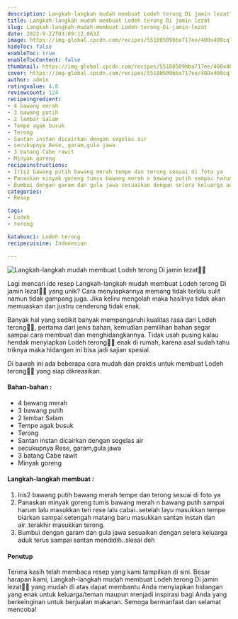 ```yaml
---
description: Langkah-langkah mudah membuat Lodeh terong Di jamin lezat"
title: Langkah-langkah mudah membuat Lodeh terong Di jamin lezat
slug: Langkah-langkah-mudah-membuat-Lodeh-terong-Di-jamin-lezat
date: 2022-9-22T03:09:12.063Z
image: https://img-global.cpcdn.com/recipes/55180509bba717ee/400x400cq70/photo.jpg
hideToc: false
enableToc: true
enableTocContent: false
thumbnail: https://img-global.cpcdn.com/recipes/55180509bba717ee/400x400cq70/photo.jpg
cover: https://img-global.cpcdn.com/recipes/55180509bba717ee/400x400cq70/photo.jpg
author: admin
ratingvalue: 4.8
reviewcount: 124
recipeingredient:
- 4 bawang merah
- 3 bawang putih
- 2 lembar Salam
- Tempe agak busuk
- Terong
- Santan instan dicairkan dengan segelas air
- secukupnya Rese, garam,gula jawa
- 3 batang Cabe rawit
- Minyak goreng
recipeinstructions:
- Iris2 bawang putih bawang merah tempe dan terong sesuai di foto ya
- Panaskan minyak goreng tumis bawang merah n bawang putih sampai harum lalu masukkan teri rese lalu cabai..setelah layu masukkan tempe biarkan sampai setengah matang baru masukkan santan instan dan air..terakhir masukkan terong.
- Bumbui dengan garam dan gula jawa sesuaikan dengan selera keluarga aduk terus sampai santan mendidih..slesai deh
categories:
- Resep

tags:
- Lodeh
- terong

katakunci: Lodeh terong
recipecuisine: Indonesian

---
```


![Langkah-langkah mudah membuat Lodeh terong Di jamin lezat👩‍🍳](https://img-global.cpcdn.com/recipes/55180509bba717ee/400x400cq70/photo.jpg)

Lagi mencari ide resep Langkah-langkah mudah membuat Lodeh terong Di jamin lezat👩‍🍳 yang unik? Cara menyiapkannya memang tidak terlalu sulit namun tidak gampang juga. Jika keliru mengolah maka hasilnya tidak akan memuaskan dan justru cenderung tidak enak.

Banyak hal yang sedikit banyak mempengaruhi kualitas rasa dari Lodeh terong👩‍🍳, pertama dari jenis bahan, kemudian pemilihan bahan segar sampai cara membuat dan menghidangkannya. Tidak usah pusing kalau hendak menyiapkan Lodeh terong👩‍🍳 enak di rumah, karena asal sudah tahu triknya maka hidangan ini bisa jadi sajian spesial.

Di bawah ini ada beberapa cara mudah dan praktis untuk membuat Lodeh terong👩‍🍳 yang siap dikreasikan.

<!--inarticleads1-->

#### Bahan-bahan :

- 4 bawang merah
- 3 bawang putih
- 2 lembar Salam
- Tempe agak busuk
- Terong
- Santan instan dicairkan dengan segelas air
- secukupnya Rese, garam,gula jawa
- 3 batang Cabe rawit
- Minyak goreng

<!--inarticleads2-->

#### Langkah-langkah membuat :

1. Iris2 bawang putih bawang merah tempe dan terong sesuai di foto ya
1. Panaskan minyak goreng tumis bawang merah n bawang putih sampai harum lalu masukkan teri rese lalu cabai..setelah layu masukkan tempe biarkan sampai setengah matang baru masukkan santan instan dan air..terakhir masukkan terong.
1. Bumbui dengan garam dan gula jawa sesuaikan dengan selera keluarga aduk terus sampai santan mendidih..slesai deh

#### Penutup

Terima kasih telah membaca resep yang kami tampilkan di sini. Besar harapan kami, Langkah-langkah mudah membuat Lodeh terong Di jamin lezat👩‍🍳 yang mudah di atas dapat membantu Anda menyiapkan hidangan yang enak untuk keluarga/teman maupun menjadi inspirasi bagi Anda yang berkeinginan untuk berjualan makanan. Semoga bermanfaat dan selamat mencoba!